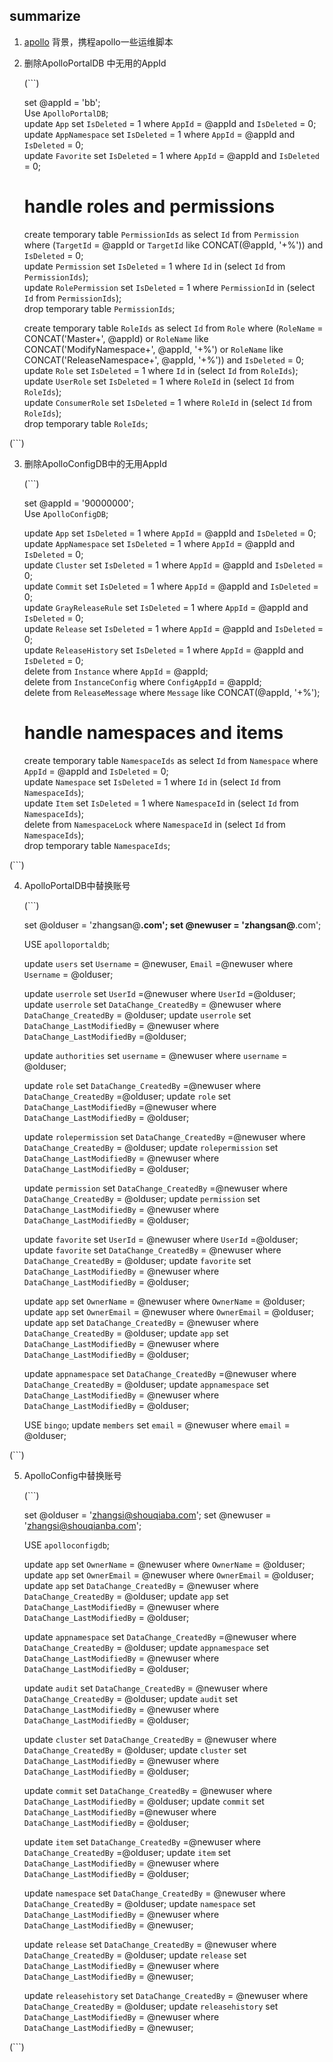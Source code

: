 ## summarize

 1. [apollo](https://github.com/ctripcorp/apollo)
    背景，携程apollo一些运维脚本
    
 2.  删除ApolloPortalDB 中无用的AppId
 
     (```)
     
     
     set @appId = 'bb';     
     Use `ApolloPortalDB`;     
     update `App` set `IsDeleted` = 1 where `AppId` = @appId and `IsDeleted` = 0;  
     update `AppNamespace` set `IsDeleted` = 1 where `AppId` = @appId and `IsDeleted` = 0;  
     update `Favorite` set `IsDeleted` = 1 where `AppId` = @appId and `IsDeleted` = 0;  
     
     # handle roles and permissions  
     create temporary table `PermissionIds` as select `Id` from `Permission` where (`TargetId` = @appId or `TargetId` like CONCAT(@appId, '+%'))  and `IsDeleted` = 0;  
     update `Permission` set `IsDeleted` = 1 where `Id` in (select `Id` from `PermissionIds`);  
     update `RolePermission` set `IsDeleted` = 1 where `PermissionId` in (select `Id` from `PermissionIds`);  
     drop temporary table `PermissionIds`;  
     
     create temporary table `RoleIds` as select `Id` from `Role` where (`RoleName` = CONCAT('Master+', @appId) or `RoleName` like CONCAT('ModifyNamespace+', @appId, '+%') or `RoleName` like CONCAT('ReleaseNamespace+', @appId, '+%')) and `IsDeleted` = 0;  
     update `Role` set `IsDeleted` = 1 where `Id` in (select `Id` from `RoleIds`);  
     update `UserRole` set `IsDeleted` = 1 where `RoleId` in (select `Id` from `RoleIds`);  
     update `ConsumerRole` set `IsDeleted` = 1 where `RoleId` in (select `Id` from `RoleIds`);  
     drop temporary table `RoleIds`;  
     
     
   (```) 
      
 3. 删除ApolloConfigDB中的无用AppId   
 
    (```)
    
    
     set @appId = '90000000';     
     Use `ApolloConfigDB`;  
     
     update `App` set `IsDeleted` = 1 where `AppId` = @appId and `IsDeleted` = 0;  
     update `AppNamespace` set `IsDeleted` = 1 where `AppId` = @appId and `IsDeleted` = 0;  
     update `Cluster` set `IsDeleted` = 1 where `AppId` = @appId and `IsDeleted` = 0;  
     update `Commit` set `IsDeleted` = 1 where `AppId` = @appId and `IsDeleted` = 0;  
     update `GrayReleaseRule` set `IsDeleted` = 1 where `AppId` = @appId and `IsDeleted` = 0;  
     update `Release` set `IsDeleted` = 1 where `AppId` = @appId and `IsDeleted` = 0;  
     update `ReleaseHistory` set `IsDeleted` = 1 where `AppId` = @appId and `IsDeleted` = 0;  
     delete from `Instance` where `AppId` = @appId;  
     delete from `InstanceConfig` where `ConfigAppId` = @appId;  
     delete from `ReleaseMessage` where `Message` like CONCAT(@appId, '+%');  
     
     # handle namespaces and items  
     create temporary table `NamespaceIds` as select `Id` from `Namespace` where `AppId` = @appId and `IsDeleted` = 0;  
     update `Namespace` set `IsDeleted` = 1 where `Id` in (select `Id` from `NamespaceIds`);  
     update `Item` set `IsDeleted` = 1 where `NamespaceId` in (select `Id` from `NamespaceIds`);  
     delete from `NamespaceLock` where `NamespaceId` in (select `Id` from `NamespaceIds`);  
     drop temporary table `NamespaceIds`;  
     
     
      
   (```)    
       
 4. ApolloPortalDB中替换账号
     
     (```)   
     
     
     set @olduser = 'zhangsan@**.com';
     set @newuser = 'zhangsan@**.com';
     
     USE   `apolloportaldb`;
     
     update `users`  set `Username`  = @newuser, `Email` =@newuser where `Username`  = @olduser;
     
     update `userrole`  set `UserId`  =@newuser where `UserId` =@olduser;
     update `userrole` set `DataChange_CreatedBy`  = @newuser where `DataChange_CreatedBy`  = @olduser;
     update `userrole` set `DataChange_LastModifiedBy`  = @newuser where `DataChange_LastModifiedBy`  =@olduser;
     
     update `authorities`  set `username`  = @newuser where `username`  = @olduser;
     
     update `role`  set `DataChange_CreatedBy` =@newuser  where `DataChange_CreatedBy` =@olduser;
     update `role`  set `DataChange_LastModifiedBy` =@newuser where `DataChange_LastModifiedBy`  = @olduser;
     
     
     update `rolepermission`  set `DataChange_CreatedBy` =@newuser where `DataChange_CreatedBy`  = @olduser;
     update `rolepermission`  set `DataChange_LastModifiedBy`  = @newuser where `DataChange_LastModifiedBy`  = @olduser;
     
     update `permission`  set `DataChange_CreatedBy` =@newuser where `DataChange_CreatedBy`  = @olduser;
     update `permission`  set `DataChange_LastModifiedBy`  = @newuser where `DataChange_LastModifiedBy`  = @olduser;
     
     update `favorite`  set `UserId`  = @newuser where `UserId`  =@olduser;
     update `favorite`  set `DataChange_CreatedBy` = @newuser where `DataChange_CreatedBy`  = @olduser;
     update `favorite`  set `DataChange_LastModifiedBy`  = @newuser where `DataChange_LastModifiedBy`  = @olduser;
     
     
     update `app`  set `OwnerName`  = @newuser where `OwnerName`  = @olduser;
     update `app`  set `OwnerEmail`  = @newuser where `OwnerEmail`  = @olduser;
     update `app`  set `DataChange_CreatedBy`  = @newuser where `DataChange_CreatedBy`  = @olduser;
     update `app`  set `DataChange_LastModifiedBy`  = @newuser where `DataChange_LastModifiedBy`  = @olduser;
     
     update `appnamespace`  set `DataChange_CreatedBy`  =@newuser where `DataChange_CreatedBy`  = @olduser;
     update `appnamespace`  set `DataChange_LastModifiedBy` = @newuser where `DataChange_LastModifiedBy`  = @olduser;
     
     
     USE  `bingo`;
     update `members`  set `email`  = @newuser where `email`  = @olduser;  
     
     
 (```)   
     
 5. ApolloConfig中替换账号
    
     (```)
     
     set @olduser = 'zhangsi@shouqiaba.com';
     set @newuser = 'zhangsi@shouqianba.com';
     
     
     USE   `apolloconfigdb`;
     
     
     update `app`  set `OwnerName`  = @newuser where `OwnerName`  = @olduser;
     update `app`  set `OwnerEmail`  = @newuser where `OwnerEmail`  = @olduser;
     update `app`  set `DataChange_CreatedBy`  = @newuser where `DataChange_CreatedBy`  = @olduser;
     update `app`  set `DataChange_LastModifiedBy`  = @newuser where `DataChange_LastModifiedBy`  = @olduser;
     
     
     update `appnamespace`  set `DataChange_CreatedBy`  =@newuser where `DataChange_CreatedBy`  = @olduser;
     update `appnamespace`  set `DataChange_LastModifiedBy` = @newuser where `DataChange_LastModifiedBy`  = @olduser;
     
     
     update `audit`  set `DataChange_CreatedBy`  = @newuser where `DataChange_CreatedBy`  = @olduser;
     update `audit`  set `DataChange_LastModifiedBy`  = @newuser where `DataChange_LastModifiedBy`  = @olduser;
     
     update `cluster`  set `DataChange_CreatedBy`  = @newuser where `DataChange_CreatedBy`  = @olduser;
     update `cluster`  set `DataChange_LastModifiedBy`  = @newuser where `DataChange_LastModifiedBy`  = @olduser;
     
     
     update `commit`  set `DataChange_CreatedBy`  = @newuser where `DataChange_LastModifiedBy`  = @olduser;
     update `commit`  set `DataChange_LastModifiedBy` =@newuser where `DataChange_LastModifiedBy`  = @olduser;
     
     update `item`  set `DataChange_CreatedBy`  =@newuser where `DataChange_CreatedBy`  =@olduser;
     update `item`  set `DataChange_LastModifiedBy`  = @newuser where `DataChange_LastModifiedBy`  = @olduser;
     
     update `namespace`  set `DataChange_CreatedBy`  = @newuser where `DataChange_CreatedBy`  = @olduser;
     update `namespace`  set `DataChange_LastModifiedBy`  = @newuser where `DataChange_LastModifiedBy`  = @newuser;
     
     
     update `release`   set `DataChange_CreatedBy`  = @newuser where `DataChange_CreatedBy`  = @olduser;
     update `release`   set `DataChange_LastModifiedBy`  = @newuser where `DataChange_LastModifiedBy`  = @newuser;
     
     update `releasehistory`   set `DataChange_CreatedBy`  = @newuser where `DataChange_CreatedBy`  = @olduser;
     update `releasehistory`   set `DataChange_LastModifiedBy`  = @newuser where `DataChange_LastModifiedBy`  = @newuser;
     
     
 (```)
    